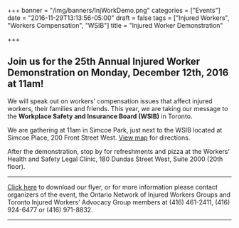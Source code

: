+++
banner = "/img/banners/InjWorkDemo.png"
categories = ["Events"]
date = "2016-11-29T13:13:56-05:00"
draft = false
tags = ["Injured Workers", "Workers Compensation", "WSIB"]
title = "Injured Worker Demonstration"

+++
## **Join us for the 25th Annual Injured Worker Demonstration on Monday, December 12th, 2016 at 11am!**

We will speak out on workers’ compensation issues that affect injured workers, their families and friends. This year, we are taking our message to the **Workplace Safety and Insurance Board (WSIB)** in Toronto.

We are gathering at 11am in Simcoe Park, just next to the WSIB located at Simcoe Place, 200 Front Street West. [View map](https://www.google.ca/maps/place/The+Workplace+Safety+and+Insurance+Board/@43.6452988,-79.3890286,16z/data=!4m5!3m4!1s0x0:0xae9bf491d8463473!8m2!3d43.6449883!4d-79.3868828) for directions.

After the demonstration, stop by for refreshments and pizza at the Workers’ Health and Safety Legal Clinic, 180 Dundas Street West, Suite 2000 (20th floor).

* * *

[Click here](https://s3.amazonaws.com/newsletter.workers-safety.ca/newsletters/Clinic+Projects/Events/InjuredWorkerFlyer.pdf) to download our flyer, or for more information please contact organizers of the event, the Ontario Network of Injured Workers Groups and Toronto Injured Workers’ Advocacy Group members at (416) 461-2411, (416) 924-6477 or (416) 971-8832.

* * *